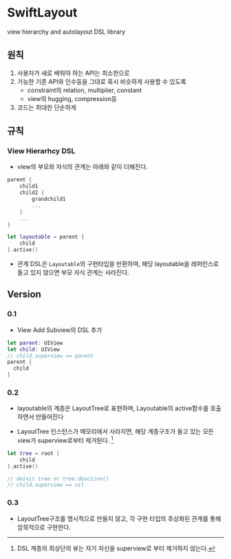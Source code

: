 # SwiftLayout
view hierarchy and autolayout DSL library

## 원칙

1. 사용자가 새로 배워야 하는 API는 최소한으로
2. 가능한 기존 API와 인수등을 그대로 혹시 비슷하게 사용할 수 있도록
   - constraint의 relation, multiplier, constant
   - view의 hugging, compression등
3. 코드는 최대한 단순하게

## 규칙

### View Hierarhcy DSL

- view의 부모와 자식의 관계는 아래와 같이 더해진다.
```swift
parent {
    child1
    child2 {
        grandchild1
        ...
    }
    ...
}
```
```swift
let layoutable = parent {
    child
}.active()
```
- 관계 DSL은 `Layoutable`의 구현타입을 반환하며, 해당 layoutable을 레퍼런스로 들고 있지 않으면 부모 자식 관계는 사라진다.

## Version

### 0.1

- View Add Subview의 DSL 추가

```swift
let parent: UIView
let child: UIView
// child.superview == parent
parent {
  child
}
```

### 0.2

- layoutable의 계층은 LayoutTree로 표현하며, Layoutable의 active함수를 호출하면서 만들어진다

- LayoutTree 인스턴스가 메모리에서 사라지면, 해당 계층구조가 들고 있는 모든 view가 superview로부터 제거된다. [^주1]


```swift
let tree = root {
	child
}.active()

// deinit tree or tree.deactive()
// child.superview == nil
```

### 0.3

- LayoutTree구조를 명시적으로 만들지 않고, 각 구현 타입의 추상화된 관계를 통해 암묵적으로 구현한다.

[^주1]: DSL 계층의 최상단의 뷰는 자기 자신을 superview로 부터 제거하지 않는다.

  
